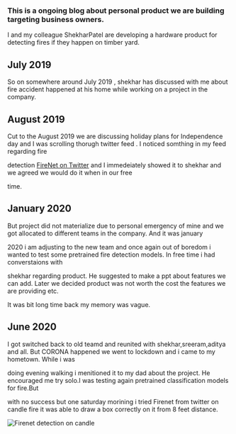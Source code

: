 
### This is a ongoing blog about personal product we are building targeting business owners. 

I and my colleague ShekharPatel  are developing a hardware product for detecting fires if they happen on timber  yard.

## July 2019

So on somewhere around July 2019 , shekhar has discussed with me about fire accident happened at his home while working on a project in the company.

## August 2019

Cut to the August 2019 we are discussing holiday plans for Independence day and I was scrolling thorugh twitter feed . I noticed somthing in  my feed regarding fire 

detection [FireNet on Twitter](https://twitter.com/OlafenwaMoses/status/1163776222993801217?s=20) and I immedeiately showed it to shekhar and we agreed  we would do it when in our free 

time. 


## January 2020 

But project did not materialize due to personal emergency of mine  and we got allocated to different teams in the company. And it was january 

2020 i am adjusting to the new team and once again out of boredom i wanted to test some pretrained fire detection models. In free time i had converstaions with 

shekhar regarding product. He suggested to make a ppt about features we can add. Later we  decided product was not worth the cost the features we are providing etc.

It was bit long time back my memory was vague.

## June 2020

I got switched back to old teamd and reunited with shekhar,sreeram,aditya and all. But CORONA happened  we went to lockdown and i came to my hometown. While i was 

doing evening walking i menitioned it to my dad about the project. He encouraged me try solo.I was testing  again pretrained classification models for fire.But 

with no success but one saturday morining  i tried Firenet from twitter on candle fire it was able to draw a box correctly on it from 8 feet distance.

![Firenet detection on candle](https://github.com/papasanimohansrinivas/papasanimohansrinivas.github.io/raw/master/images/08_08_2020_2.jpg)


